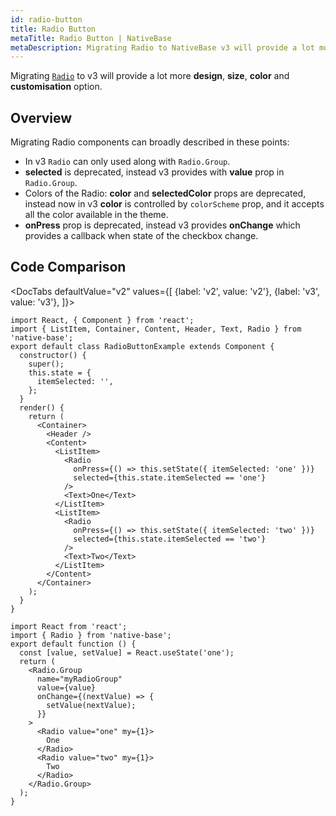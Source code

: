 ```yaml
---
id: radio-button
title: Radio Button
metaTitle: Radio Button | NativeBase
metaDescription: Migrating Radio to NativeBase v3 will provide a lot more design, size, color, and customization options. Read on for more, an overview and the code comparison.
---
```


Migrating [`Radio`](/radio) to v3 will provide a lot more **design**, **size**, **color** and **customisation** option.

## Overview

Migrating Radio components can broadly described in these points:

- In v3 `Radio` can only used along with `Radio.Group`.
- **selected** is deprecated, instead v3 provides with **value** prop in `Radio.Group`.
- Colors of the Radio:
  **color** and **selectedColor** props are deprecated, instead now in v3 **color** is controlled by `colorScheme` prop, and it accepts all the color available in the theme.
- **onPress** prop is deprecated, instead v3 provides **onChange** which provides a callback when state of the checkbox change.

## Code Comparison

<DocTabs
defaultValue="v2"
values={[
{label: 'v2', value: 'v2'},
{label: 'v3', value: 'v3'},
]}>
<DocTabItem value="v2">

```tsx
import React, { Component } from 'react';
import { ListItem, Container, Content, Header, Text, Radio } from 'native-base';
export default class RadioButtonExample extends Component {
  constructor() {
    super();
    this.state = {
      itemSelected: '',
    };
  }
  render() {
    return (
      <Container>
        <Header />
        <Content>
          <ListItem>
            <Radio
              onPress={() => this.setState({ itemSelected: 'one' })}
              selected={this.state.itemSelected == 'one'}
            />
            <Text>One</Text>
          </ListItem>
          <ListItem>
            <Radio
              onPress={() => this.setState({ itemSelected: 'two' })}
              selected={this.state.itemSelected == 'two'}
            />
            <Text>Two</Text>
          </ListItem>
        </Content>
      </Container>
    );
  }
}
```

</DocTabItem>
<DocTabItem value="v3">

```tsx
import React from 'react';
import { Radio } from 'native-base';
export default function () {
  const [value, setValue] = React.useState('one');
  return (
    <Radio.Group
      name="myRadioGroup"
      value={value}
      onChange={(nextValue) => {
        setValue(nextValue);
      }}
    >
      <Radio value="one" my={1}>
        One
      </Radio>
      <Radio value="two" my={1}>
        Two
      </Radio>
    </Radio.Group>
  );
}
```

</DocTabItem>
</DocTabs>
